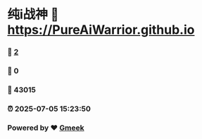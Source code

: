 # 纯i战神 :link: https://PureAiWarrior.github.io 
### :page_facing_up: [2](https://PureAiWarrior.github.io/tag.html) 
### :speech_balloon: 0 
### :hibiscus: 43015 
### :alarm_clock: 2025-07-05 15:23:50 
### Powered by :heart: [Gmeek](https://github.com/Meekdai/Gmeek)
